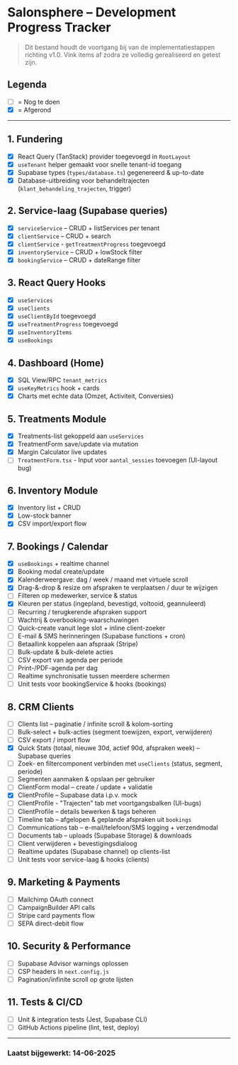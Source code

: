 # Salonsphere – Development Progress Tracker

> Dit bestand houdt de voortgang bij van de implementatiestappen richting v1.0. Vink items af zodra ze volledig gerealiseerd en getest zijn.

## Legenda
- [ ] = Nog te doen
- [x] = Afgerond

---

## 1. Fundering
- [x] React Query (TanStack) provider toegevoegd in `RootLayout`
- [x] `useTenant` helper gemaakt voor snelle tenant-id toegang
- [x] Supabase types (`types/database.ts`) gegenereerd & up-to-date
- [x] Database-uitbreiding voor behandeltrajecten (`klant_behandeling_trajecten`, trigger)

## 2. Service-laag (Supabase queries)
- [x] `serviceService` – CRUD + listServices per tenant
- [x] `clientService` – CRUD + search
- [x] `clientService` - `getTreatmentProgress` toegevoegd
- [x] `inventoryService` – CRUD + lowStock filter
- [x] `bookingService` – CRUD + dateRange filter

## 3. React Query Hooks
- [x] `useServices`
- [x] `useClients`
- [x] `useClientById` toegevoegd
- [x] `useTreatmentProgress` toegevoegd
- [x] `useInventoryItems`
- [x] `useBookings`

## 4. Dashboard (Home)
- [x] SQL View/RPC `tenant_metrics`
- [x] `useKeyMetrics` hook + cards
- [x] Charts met echte data (Omzet, Activiteit, Conversies)

## 5. Treatments Module
- [x] Treatments-list gekoppeld aan `useServices`
- [x] TreatmentForm save/update via mutation
- [x] Margin Calculator live updates
- [ ] `TreatmentForm.tsx` - Input voor `aantal_sessies` toevoegen (UI-layout bug)

## 6. Inventory Module
- [x] Inventory list + CRUD
- [x] Low-stock banner
- [x] CSV import/export flow

## 7. Bookings / Calendar
- [x] `useBookings` + realtime channel
- [x] Booking modal create/update
- [x] Kalenderweergave: dag / week / maand met virtuele scroll
- [x] Drag-&-drop & resize om afspraken te verplaatsen / duur te wijzigen
- [ ] Filteren op medewerker, service & status
- [x] Kleuren per status (ingepland, bevestigd, voltooid, geannuleerd)
- [ ] Recurring / terugkerende afspraken support
- [ ] Wachtrij & overbooking-waarschuwingen
- [ ] Quick-create vanuit lege slot + inline client-zoeker
- [ ] E-mail & SMS herinneringen (Supabase functions + cron)
- [ ] Betaallink koppelen aan afspraak (Stripe)
- [ ] Bulk-update & bulk-delete acties
- [ ] CSV export van agenda per periode
- [ ] Print-/PDF-agenda per dag
- [ ] Realtime synchronisatie tussen meerdere schermen
- [ ] Unit tests voor bookingService & hooks (bookings)

## 8. CRM Clients
- [ ] Clients list – paginatie / infinite scroll & kolom-sorting
- [ ] Bulk-select + bulk-acties (segment toewijzen, export, verwijderen)
- [ ] CSV export / import flow
- [x] Quick Stats (totaal, nieuwe 30d, actief 90d, afspraken week) – Supabase queries
- [ ] Zoek- en filtercomponent verbinden met `useClients` (status, segment, periode)
- [ ] Segmenten aanmaken & opslaan per gebruiker
- [ ] ClientForm modal – create / update + validatie
- [x] ClientProfile – Supabase data i.p.v. mock
- [ ] ClientProfile - "Trajecten" tab met voortgangsbalken (UI-bugs)
- [ ] ClientProfile – details bewerken & tags beheren
- [ ] Timeline tab – afgelopen & geplande afspraken uit `bookings`
- [ ] Communications tab – e-mail/telefoon/SMS logging + verzendmodal
- [ ] Documents tab – uploads (Supabase Storage) & downloads
- [ ] Client verwijderen + bevestigingsdialoog
- [ ] Realtime updates (Supabase channel) op clients-list
- [ ] Unit tests voor service-laag & hooks (clients)

## 9. Marketing & Payments
- [ ] Mailchimp OAuth connect
- [ ] CampaignBuilder API calls
- [ ] Stripe card payments flow
- [ ] SEPA direct-debit flow

## 10. Security & Performance
- [ ] Supabase Advisor warnings oplossen
- [ ] CSP headers in `next.config.js`
- [ ] Pagination/infinite scroll op grote lijsten

## 11. Tests & CI/CD
- [ ] Unit & integration tests (Jest, Supabase CLI)
- [ ] GitHub Actions pipeline (lint, test, deploy)

---

### Laatst bijgewerkt: 14-06-2025